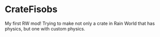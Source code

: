 # CrateFisobs
 My first RW mod! Trying to make not only a crate in Rain World that has physics, but one with custom physics.
